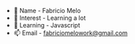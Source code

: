 - 👋 Name -  Fabricio Melo
- 👀 Interest - Learning a lot
- 🌱 Learning - Javascript
- 📫 Email - fabriciomelowork@gmail.com
